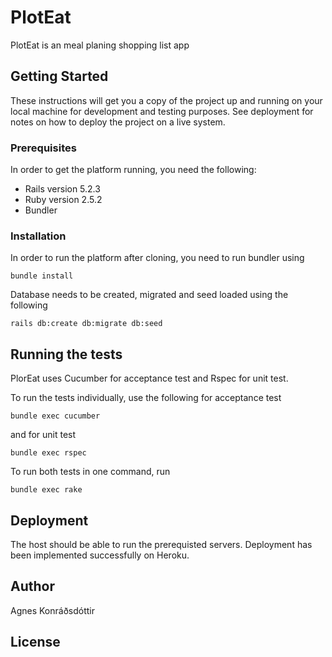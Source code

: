 # PlotEat

PlotEat is an meal planing shopping list app

## Getting Started

These instructions will get you a copy of the project up and running on your local machine for development and testing purposes. See deployment for notes on how to deploy the project on a live system.

### Prerequisites

In order to get the platform running, you need the following:

* Rails version 5.2.3
* Ruby version 2.5.2
* Bundler

### Installation

In order to run the platform after cloning, you need to run bundler using

```
bundle install
```

Database needs to be created, migrated and seed loaded using the following

```
rails db:create db:migrate db:seed
```

## Running the tests

PlorEat uses Cucumber for acceptance test and Rspec for unit test.

To run the tests individually, use the following for acceptance test

```
bundle exec cucumber
```

and for unit test

```
bundle exec rspec
```

To run both  tests in one command, run

```
bundle exec rake
```

## Deployment

The host should be able to run the prerequisted servers.
Deployment has been implemented successfully on Heroku.


## Author

Agnes Konráðsdóttir

## License

